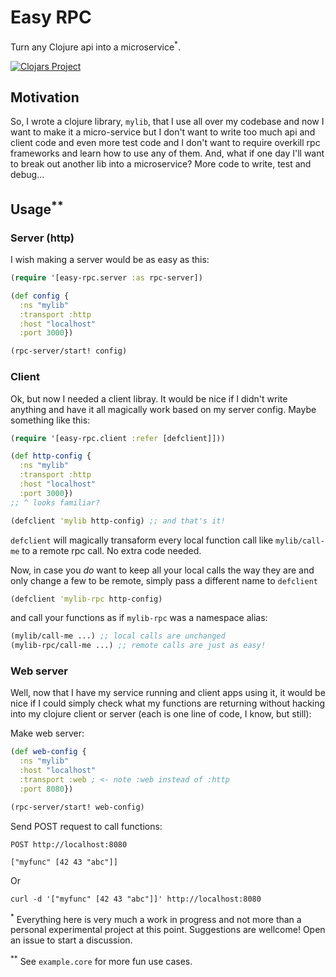 # Easy RPC

Turn any Clojure api into a microservice<sup>*</sup>.

[![Clojars Project](https://img.shields.io/clojars/v/easy-rpc.svg)](https://clojars.org/easy-rpc)

## Motivation

So, I wrote a clojure library, `mylib`, that I use all over my codebase and now I want to make it a micro-service but I don't want to write too much api and client code and even more test code and I don't want to require overkill rpc frameworks and learn how to use any of them. And, what if one day I'll want to break out another lib into a microservice? More code to write, test and debug...

## Usage<sup>**</sup>
### Server (http)
I wish making a server would be as easy as this:
```clojure
(require '[easy-rpc.server :as rpc-server])

(def config {
  :ns "mylib"
  :transport :http
  :host "localhost"
  :port 3000})

(rpc-server/start! config)
```
### Client
Ok, but now I needed a client libray. It would be nice if I didn't write anything and have it all magically work based on my server config. Maybe something like this:
```clojure
(require '[easy-rpc.client :refer [defclient]]))

(def http-config {
  :ns "mylib"
  :transport :http
  :host "localhost"
  :port 3000})
;; ^ looks familiar?

(defclient 'mylib http-config) ;; and that's it!
```
`defclient` will magically transaform every local function call like `mylib/call-me` to a remote rpc call. No extra code needed.

Now, in case you _do_ want to keep all your local calls the way they are and only change a few to be remote, simply pass a different name to `defclient`
```clojure
(defclient 'mylib-rpc http-config)
```
and call your functions as if `mylib-rpc` was a namespace alias:
```clojure
(mylib/call-me ...) ;; local calls are unchanged
(mylib-rpc/call-me ...) ;; remote calls are just as easy!
```

### Web server
Well, now that I have my service running and client apps using it, it would be nice if I could simply check what my functions are returning without hacking into my clojure client or server (each is one line of code, I know, but still):

Make web server:
```clojure
(def web-config {
  :ns "mylib"
  :host "localhost"
  :transport :web ; <- note :web instead of :http
  :port 8080})

(rpc-server/start! web-config)
```
Send POST request to call functions:
```http
POST http://localhost:8080

["myfunc" [42 43 "abc"]]
```
Or
```shell
curl -d '["myfunc" [42 43 "abc"]]' http://localhost:8080
```

<sup>*</sup> Everything here is very much a work in progress and not more than a personal experimental project at this point. Suggestions are wellcome! Open an issue to start a discussion.

<sup>**</sup> See `example.core` for more fun use cases.